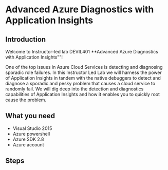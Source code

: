 # Advanced Azure Diagnostics with Application Insights

## Introduction
Welcome to Instructor-led lab DEVIL401 **Advanced Azure Diagnostics with Application Insights""!

One of the top issues in Azure Cloud Services is detecting and diagnosing sporadic role failures. In this Instructor Led Lab we will harness the power of Application 
Insights in tandem with the native debuggers to detect and diagnose a sporadic and pesky problem that causes a cloud service to randomly fail. We will dig deep into 
the detection and diagnostics capabilities of Application Insights and how it enables you to quickly root cause the problem.

## What you need

- Visual Studio 2015
- Azure powershell
- Azure SDK 2.8
- Azure account

## Steps

